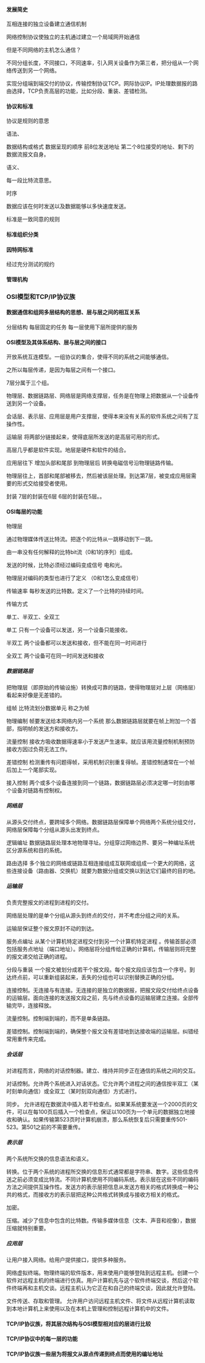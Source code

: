 #### 发展简史



互相连接的独立设备建立通信机制



网络控制协议使独立的主机通过建立一个局域网开始通信



但是不同网络的主机怎么通信？



不同分组长度，不同接口，不同速率，引入网关设备作为第三者，把分组从一个网络传送到另一个网络。



实现分组端到端交付的协议，传输控制协议TCP。网际协议IP。IP处理数据报的路由选择，TCP负责高层的功能，比如分段、重装、差错检测。



#### 协议和标准



协议是规则的意思



语法、



数据结构或格式 数据呈现的顺序 前8位发送地址 第二个8位接受的地址、剩下的数据流报文自身。



语义、



每一段比特流意思。



时序



数据应该在何时发送以及数据能够以多快速度发送。



标准是一致同意的规则



#### 标准组织分类



#### 因特网标准



经过充分测试的规约



#### 管理机构



### OSI模型和TCP/IP协议族



#### 数据通信和组网多层结构的思想、层与层之间的相互关系



分层结构 每层固定的任务 每一层使用下层所提供的服务



#### OSI模型及其体系结构、层与层之间的接口



开放系统互连模型。一组协议的集合，使得不同的系统之间能够通信。



之所以每层传递，是因为每层之间有一个接口。



7层分属于三个组。



物理层、数据链路层、网络层是网络支撑层，任务是在物理上把数据从一个设备传送到另一个设备。



会话层、表示层、应用层是用户支撑层，使得本来没有关系的软件系统之间有了互操作性。



运输层 将两部分链接起来，使得底层所发送的是高层可用的形式。



高层几乎都是软件实现。地层是硬件和软件的结合。



应用层往下 增加头部和尾部 到物理层后 转换电磁信号沿物理链路传输。



物理层往上，首部和尾部被移去，然后被该层处理。到达第7层，被变成应用层需要的形式交给接受者使用。



封装 7层的封装在6层 6层的封装在5层。。



#### OSI每层的功能



物理层



通过物理媒体传送比特流。把逐个的比特从一跳移动到下一跳。



由一串没有任何解释的比特bit流（0和1的序列）组成。



发送的时候，比特必须经过编码变成信号 电和光。



物理层对编码的类型也进行了定义 （0和1怎么变成信号）



传输速率 每秒发送的比特数。定义了一个比特的持续时间。



传输方式



单工、半双工、全双工



单工 只有一个设备可以发送，另一个设备只能接收。



半双工 两个设备都可以发送和接收，但不能在同一时间进行



全双工 两个设备可在同一时间发送和接收



##### 数据链路层



把物理层（即原始的传输设施）转换成可靠的链路，使得物理层对上层（网络层）看起来好像是无差错的。



组帧 比特流划分数据单元 称之为帧



物理编制 帧要发送给本网络内另一个系统 那么数据链路层就要在帧上附加一个首部，指明帧的发送方和接收方。



流量控制 接收方吸收数据得速率小于发送产生速率。就应该用流量控制机制预防接收方因过负荷无法工作。



差错控制 检测重传有问题得帧，采用机制识别重复得帧。差错控制通常在一个帧后加上一个尾部实现。



接入控制 两个或多个设备连接到同一个链路，数据链路层必须决定哪一时刻由哪个设备对链路有控制权。



##### 网络层



从源头交付终点，要跨域多个网络。数据链路层保障单个网络两个系统分组交付，网络层保障每个分组从源头出发到终点。



逻辑编址 数据链路层处理本地物理寻址。分组穿过网络边界、要另一种编址系统区分源系统和目的系统。



路由选择 多个独立的网络或链路互相连接组成互联网或组成一个更大的网络，这些连接设备（路由器、交换机）就要为数据分组或交换以到达它们最终的目的地。



##### 运输层

负责完整报文的进程到进程的交付。

网络层处理的是单个分组从源头到终点的交付，并不考虑分组之间的关系。

运输层保证整个报文原封不动的到达。

服务点编址 从某个计算机特定进程交付到另一个计算机特定进程 。传输首部必须包括服务点地址（端口地址）。网络层将分组传给正确的计算机，传输层则将完整的报文递交给正确的进程。

分段与重装 一个报文被划分成若干个报文段。每个报文段应该包含一个序号。到达终点前，可以重新组装起来，丢失的分组也可以识别替换正确的分组。

连接控制。无连接与有连接。无连接的是独立的数据报，把报文段交付给终点设备的运输层。面向连接的发送报文段之前，先与终点设备的运输层建立连接。全部传输完毕，连接释放。

流量控制。控制端到端的，而不是单条链路。

差错控制。控制端到端的，确保整个报文没有差错地到达接收端的运输层。纠错经常用重传来完成。



##### 会话层

对进程而言，网络的对话控制器。建立、维持并同步正在通信的系统之间的交互。

对话控制。允许两个系统进入对话状态。它允许两个进程之间的通信按半双工（某时刻单向通信）或全双工（某时刻双向通信）方式进行。

同步。 允许进程在数据流中插入若干检查点。如果某系统要发送一个2000页的文件，可以在每100页后插入一个检查点，保证以100页为一个单元的数据独立地接收和确认。如果传输第523页时计算机崩溃，那么系统恢复后只需要重传501-523。第501之前的不需要重传。



##### 表示层

两个系统所交换的信息语法和语义。

转换。位于两个系统的进程所交换的信息形式通常都是字符串、数字。这些信息传送之前必须变成比特流。不同计算机使用不同编码系统。表示层在这些不同的编码方法之间提供互操作性。发送方的表示层把信息从发送方相关的格式转换成一种公共的格式，而接收方的表示层把这种公共格式转换成与接收方相关的格式。

加密。

压缩。减少了信息中包含的比特数。传输多媒体信息（文本、声音和视像），数据压缩就特别重要。

##### 应用层

让用户接入网络。给用户提供接口，提供多种服务。

网络虚拟终端。物理终端的软件版本，用来使用户能够登陆到远程主机。创建一个软件对远程主机的终端进行仿真。用户计算机先与这个软件终端交谈，然后这个软件终端再和主机交谈。远程主机认为它正在和自己的终端交谈，因此就允许登陆。

文件传送、存取和管理。 允许用户访问远程主机文件、将文件从远程计算机读取到本地计算机上来使用以及在本机上管理和控制远程计算机中的文件。



#### TCP/IP协议族，将其层次结构与OSI模型相对应的层进行比较



#### TCP/IP协议中的每一层的功能



#### TCP/IP协议族一些层为将报文从源点传递到终点而使用的编址地址